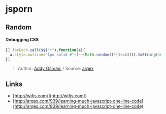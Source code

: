 # jsporn

## Random 

#### Debugging CSS
```javascript
[].forEach.call($$("*"),function(a){
  a.style.outline="1px solid #"+(~~(Math.random()*(1<<24))).toString(16)
})
```
> Author: [Addy Osmani](http://addyosmani.com/blog/) / Source: [arqex](http://arqex.com/939/learning-much-javascript-one-line-code)

## Links

- [http://wtfjs.com/](http://wtfjs.com/)
- [http://arqex.com/939/learning-much-javascript-one-line-code](http://arqex.com/939/learning-much-javascript-one-line-code)
